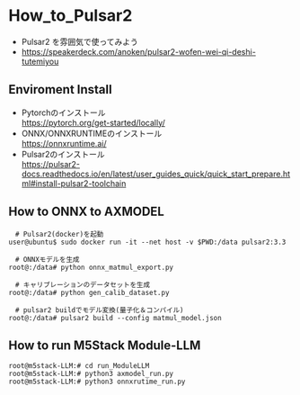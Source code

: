 # How_to_Pulsar2

* Pulsar2 を雰囲気で使ってみよう
* https://speakerdeck.com/anoken/pulsar2-wofen-wei-qi-deshi-tutemiyou

 ## Enviroment Install
 * Pytorchのインストール  
https://pytorch.org/get-started/locally/  
 *  ONNX/ONNXRUNTIMEのインストール  
  https://onnxruntime.ai/  
 * Pulsar2のインストール  
  https://pulsar2-docs.readthedocs.io/en/latest/user_guides_quick/quick_start_prepare.html#install-pulsar2-toolchain  

 ## How to ONNX to AXMODEL
```
　# Pulsar2(docker)を起動
user@ubuntu$ sudo docker run -it --net host -v $PWD:/data pulsar2:3.3

　# ONNXモデルを生成
root@:/data# python onnx_matmul_export.py

　# キャリブレーションのデータセットを生成
root@:/data# python gen_calib_dataset.py

　# pulsar2 buildでモデル変換(量子化＆コンパイル)
root@:/data# pulsar2 build --config matmul_model.json
```
 ## How to run M5Stack Module-LLM
```
root@m5stack-LLM:# cd run_ModuleLLM
root@m5stack-LLM:# python3 axmodel_run.py
root@m5stack-LLM:# python3 onnxrutime_run.py
```
